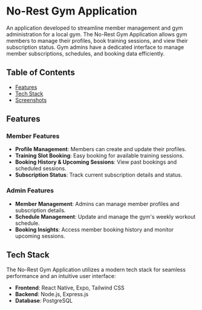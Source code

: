 # No-Rest Gym Application

An application developed to streamline member management and gym administration for a local gym. The No-Rest Gym Application allows gym members to manage their profiles, book training sessions, and view their subscription status. Gym admins have a dedicated interface to manage member subscriptions, schedules, and booking data efficiently.

## Table of Contents

- [Features](#features)
- [Tech Stack](#tech-stack)
- [Screenshots](#screenshots)

## Features

### Member Features
- **Profile Management**: Members can create and update their profiles.
- **Training Slot Booking**: Easy booking for available training sessions.
- **Booking History & Upcoming Sessions**: View past bookings and scheduled sessions.
- **Subscription Status**: Track current subscription details and status.

### Admin Features
- **Member Management**: Admins can manage member profiles and subscription details.
- **Schedule Management**: Update and manage the gym's weekly workout schedule.
- **Booking Insights**: Access member booking history and monitor upcoming sessions.

## Tech Stack

The No-Rest Gym Application utilizes a modern tech stack for seamless performance and an intuitive user interface:

- **Frontend**: React Native, Expo, Tailwind CSS
- **Backend**: Node.js, Express.js
- **Database**: PostgreSQL
